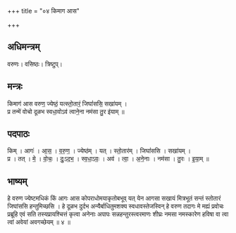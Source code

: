 +++
title = "०४ किमाग आस"

+++
## अधिमन्त्रम्
वरुणः। वसिष्ठः। त्रिष्टुप्।

## मन्त्रः
किमाग॑ आस वरुण॒ ज्येष्ठं॒ यत्स्तो॒तारं॒ जिघां॑ससि॒ सखा॑यम् ।  
प्र तन्मे॑ वोचो दूळभ स्वधा॒वोऽव॑ त्वाने॒ना नम॑सा तु॒र इ॑याम् ॥

## पदपाठः
किम् । आगः॑ । आ॒स॒ । व॒रु॒ण॒ । ज्येष्ठ॑म् । यत् । स्तो॒तार॑म् । जिघां॑ससि । सखा॑यम् ।  
प्र । तत् । मे॒ । वो॒चः॒ । दुः॒ऽद॒भ॒ । स्व॒धा॒ऽवः॒ । अव॑ । त्वा॒ । अ॒ने॒नाः । नम॑सा । तु॒रः । इ॒या॒म् ॥

## भाष्यम्
हे वरुण ज्येष्टमधिकं किं आगः आस कोपराधोमयाकृतोबभूव् यत् येन आगसा सखायं मित्रभूतं सन्तं स्तोतारं जिघांससि हन्तुमिच्छसि । हे दूळभ दुर्दभ अन्यैर्बाधितुमशक्य स्वधावस्तेजस्विन् हे वरुण तदागः मे मह्यं प्रवोचः प्रब्रूहि एवं सति तस्यप्रायश्चित्तं कृत्वा अनेनाः अपापः सन्नहन्तुरस्त्वरमाणः शीघ्रः नमसा नमस्कारेण हविषा वा त्वा त्वां अवेयां अवगच्छेयम् ॥ ४ ॥